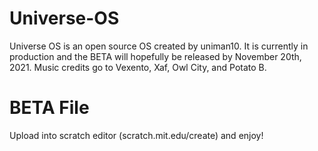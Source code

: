 # Universe-OS
<p>Universe OS is an open source OS created by uniman10. It is currently in production and the BETA will hopefully be released by November 20th, 2021. Music credits go to Vexento, Xaf, Owl City, and Potato B.
<h1>BETA File</h1>
  <p>Upload into scratch editor (scratch.mit.edu/create) and enjoy!</p>
